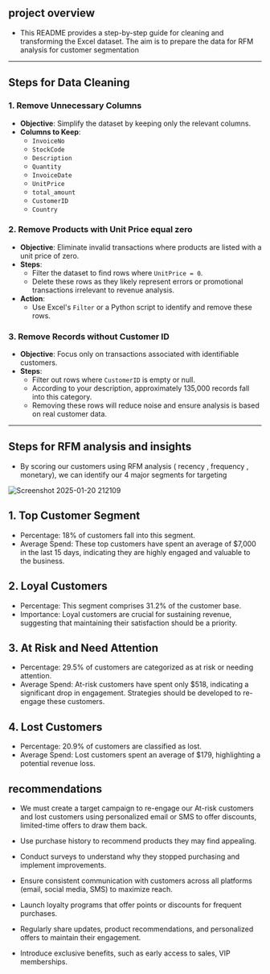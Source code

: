 
## **project overview**

- This README provides a step-by-step guide for cleaning and transforming the Excel dataset. The aim is to prepare the data for RFM analysis for customer segmentation 
---

## **Steps for Data Cleaning**

### **1. Remove Unnecessary Columns**
- **Objective**: Simplify the dataset by keeping only the relevant columns.
- **Columns to Keep**:
  - `InvoiceNo`
  - `StockCode`
  - `Description`
  - `Quantity`
  - `InvoiceDate`
  - `UnitPrice`
  - `total_amount`
  - `CustomerID`
  - `Country`


### **2. Remove Products with Unit Price equal zero**
- **Objective**: Eliminate invalid transactions where products are listed with a unit price of zero.
- **Steps**:
  - Filter the dataset to find rows where `UnitPrice = 0`.
  - Delete these rows as they likely represent errors or promotional transactions irrelevant to revenue analysis.
- **Action**:
  - Use Excel's `Filter` or a Python script to identify and remove these rows.

### **3. Remove Records without Customer ID**
- **Objective**: Focus only on transactions associated with identifiable customers.
- **Steps**:
  - Filter out rows where `CustomerID` is empty or null.
  - According to your description, approximately 135,000 records fall into this category.
  - Removing these rows will reduce noise and ensure analysis is based on real customer data.

---

## **Steps for RFM analysis and insights**

- By scoring our customers using  RFM analysis ( recency , frequency , monetary), we can identify our 4 major segments for targeting

  
![Screenshot 2025-01-20 212109](https://github.com/user-attachments/assets/085fcc5e-4fd3-447d-9593-37f4cfb12225)



## **1. Top Customer Segment**
- Percentage: 18% of customers fall into this segment.
- Average Spend: These top customers have spent an average of $7,000 in the last 15 days, indicating they are highly engaged and valuable to the business.
## **2. Loyal Customers**
- Percentage: This segment comprises 31.2% of the customer base.
- Importance: Loyal customers are crucial for sustaining revenue, suggesting that maintaining their satisfaction should be a priority.
## **3. At Risk and Need Attention**
- Percentage: 29.5% of customers are categorized as at risk or needing attention.
- Average Spend: At-risk customers have spent only $518, indicating a significant drop in engagement. Strategies should be developed to re-engage these customers.
## **4. Lost Customers**
- Percentage: 20.9% of customers are classified as lost.
- Average Spend: Lost customers spent an average of $179, highlighting a potential revenue loss.

## **recommendations**
- We must create a target campaign to re-engage our At-risk customers and lost customers using personalized email or SMS to offer discounts, limited-time offers to draw them back.

- Use purchase history to recommend products they may find appealing.

- Conduct surveys to understand why they stopped purchasing and implement improvements.

- Ensure consistent communication with customers across all platforms (email, social media, SMS) to maximize reach.

- Launch loyalty programs that offer points or discounts for frequent purchases.

- Regularly share updates, product recommendations, and personalized offers to maintain their engagement.

- Introduce exclusive benefits, such as early access to sales, VIP memberships.










